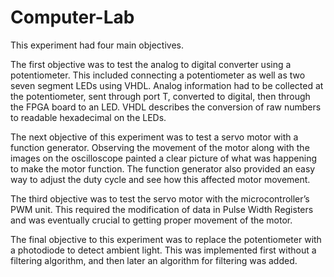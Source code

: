 # Computer-Lab
This experiment had four main objectives. 

The first objective was to test the analog to digital converter using a potentiometer. This included connecting a potentiometer as well as two seven segment LEDs using VHDL. Analog information had to be collected at the potentiometer, sent through port T, converted to digital,  then through the FPGA board to an LED.  VHDL describes the conversion of raw numbers to readable hexadecimal on the LEDs. 

The next objective of this experiment was to test a servo motor with a function generator. Observing the movement of the motor along with the images on the oscilloscope painted a clear picture of what was happening to make the motor function. The function generator also provided an easy way to adjust the duty cycle and see how this affected motor movement. 

The third objective was to test the servo motor with the microcontroller’s PWM unit. This required the modification of data in Pulse Width Registers and was eventually crucial to getting proper movement of the motor.

The final objective to this experiment was to replace the potentiometer with a photodiode to detect ambient light. This was implemented first without a filtering algorithm, and then later an algorithm for filtering was added.  
